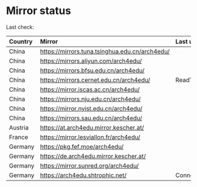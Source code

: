 <script src="./time.js"></script>
# Mirror status
Last check: <script type="text/javascript">localize(1757452807.500466);</script>

|Country|Mirror|Last update|
|:------|:-----|:----------|
|China|https://mirrors.tuna.tsinghua.edu.cn/arch4edu/|<script type="text/javascript">localize(1757443115);</script>|
|China|https://mirrors.aliyun.com/arch4edu/|<script type="text/javascript">localize(1757400372);</script>|
|China|https://mirrors.bfsu.edu.cn/arch4edu/|<script type="text/javascript">localize(1757443115);</script>|
|China|https://mirrors.cernet.edu.cn/arch4edu/|ReadTimeout|
|China|https://mirror.iscas.ac.cn/arch4edu/|<script type="text/javascript">localize(1757443115);</script>|
|China|https://mirrors.nju.edu.cn/arch4edu/|<script type="text/javascript">localize(1757356949);</script>|
|China|https://mirror.nyist.edu.cn/arch4edu/|<script type="text/javascript">localize(1757400372);</script>|
|China|https://mirrors.sau.edu.cn/arch4edu/|<script type="text/javascript">localize(1756795646);</script>|
|Austria|https://at.arch4edu.mirror.kescher.at/|<script type="text/javascript">localize(1756104457);</script>|
|France|https://mirror.lesviallon.fr/arch4edu/|<script type="text/javascript">localize(1756709288);</script>|
|Germany|https://pkg.fef.moe/arch4edu/|<script type="text/javascript">localize(1756104457);</script>|
|Germany|https://de.arch4edu.mirror.kescher.at/|<script type="text/javascript">localize(1756104457);</script>|
|Germany|https://mirror.sunred.org/arch4edu/|<script type="text/javascript">localize(1757443115);</script>|
|Germany|https://arch4edu.shtrophic.net/|ConnectionError|

<script src="./tablefilter/tablefilter.js"></script>
<script src="./table.js"></script>